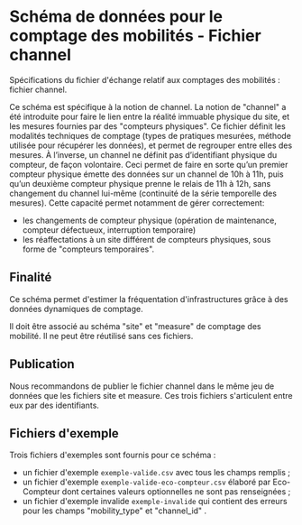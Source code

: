 <MenuSchema />

# Schéma de données pour le comptage des mobilités - Fichier channel

Spécifications du fichier d'échange relatif aux comptages des mobilités : fichier channel.

Ce schéma est spécifique à la notion de channel.
La notion de "channel" a été introduite pour faire le lien entre la réalité immuable physique du site, et les mesures fournies par des "compteurs physiques".
Ce fichier définit les modalités techniques de comptage (types de pratiques mesurées, méthode utilisée pour récupérer les données), et permet de regrouper entre elles des mesures. À l’inverse, un channel ne définit pas d’identifiant physique du compteur, de façon volontaire.
Ceci permet de faire en sorte qu’un premier compteur physique émette des données sur un channel de 10h à 11h, puis qu’un deuxième compteur physique prenne le relais de 11h à 12h, sans changement du channel lui-même (continuité de la série temporelle des mesures).
Cette capacité permet notamment de gérer correctement:
- les changements de compteur physique (opération de maintenance, compteur défectueux, interruption temporaire)
- les réaffectations à un site différent de compteurs physiques, sous forme de "compteurs temporaires".

## Finalité

Ce schéma permet d'estimer la fréquentation d'infrastructures grâce à des données dynamiques de comptage.

Il doit être associé au schéma "site" et "measure" de comptage des mobilité. Il ne peut être réutilisé sans ces fichiers.

## Publication

Nous recommandons de publier le fichier channel dans le même jeu de données que les fichiers site et measure. Ces trois fichiers s'articulent entre eux par des identifiants.

## Fichiers d'exemple
Trois fichiers d'exemples sont fournis pour ce schéma :

- un fichier d'exemple `exemple-valide.csv` avec tous les champs remplis ;
- un fichier d'exemple `exemple-valide-eco-compteur.csv` élaboré par Eco-Compteur dont certaines valeurs optionnelles ne sont pas renseignées ;
- un fichier d'exemple invalide `exemple-invalide` qui contient des erreurs pour les champs "mobility_type" et "channel_id" .